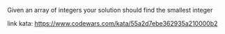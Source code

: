 Given an array of integers your solution should find the smallest integer

link kata: https://www.codewars.com/kata/55a2d7ebe362935a210000b2